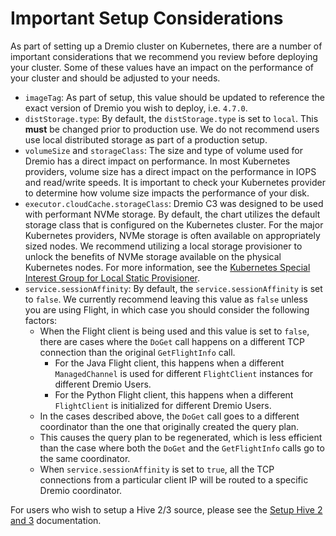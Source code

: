 # Important Setup Considerations

As part of setting up a Dremio cluster on Kubernetes, there are a number of important considerations that we recommend you review before deploying your cluster. Some of these values have an impact on the performance of your cluster and should be adjusted to your needs.

* `imageTag`: As part of setup, this value should be updated to reference the exact version of Dremio you wish to deploy, i.e. `4.7.0`.
* `distStorage.type`: By default, the `distStorage.type` is set to `local`. This **must** be changed prior to production use. We do not recommend users use local distributed storage as part of a production setup.
* `volumeSize` and `storageClass`: The size and type of volume used for Dremio has a direct impact on performance. In most Kubernetes providers, volume size has a direct impact on the performance in IOPS and read/write speeds. It is important to check your Kubernetes provider to determine how volume size impacts the performance of your disk.
* `executor.cloudCache.storageClass`: Dremio C3 was designed to be used with performant NVMe storage. By default, the chart utilizes the default storage class that is configured on the Kubernetes cluster. For the major Kubernetes providers, NVMe storage is often available on appropriately sized nodes. We recommend utilizing a local storage provisioner to unlock the benefits of NVMe storage available on the physical Kubernetes nodes. For more information, see the [Kubernetes Special Interest Group for Local Static Provisioner](https://github.com/kubernetes-sigs/sig-storage-local-static-provisioner).
* `service.sessionAffinity`: By default, the `service.sessionAffinity` is set to `false`. We currently recommend leaving this value as `false` unless you are using Flight, in which case you should consider the following factors:
  * When the Flight client is being used and this value is set to `false`, there are cases where the `DoGet` call happens on a different TCP connection than the original `GetFlightInfo` call.
    * For the Java Flight client, this happens when a different `ManagedChannel` is used for different `FlightClient` instances for different Dremio Users.
    * For the Python Flight client, this happens when a different `FlightClient` is initialized for different Dremio Users.
  * In the cases described above, the `DoGet` call goes to a different coordinator than the one that originally created the query plan.
  * This causes the query plan to be regenerated, which is less efficient than the case where both the `DoGet` and the `GetFlightInfo` calls go to the same coordinator.
  * When `service.sessionAffinity` is set to `true`, all the TCP connections from a particular client IP will be routed to a specific Dremio coordinator.

For users who wish to setup a Hive 2/3 source, please see the [Setup Hive 2 and 3](./Setup-Hive-2-and-3.md) documentation.